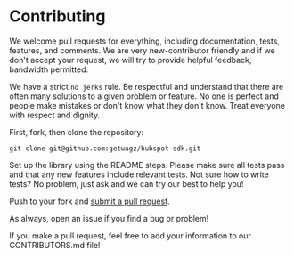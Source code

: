 # Contributing

We welcome pull requests for everything, including documentation, tests, features, and comments. We are very new-contributor friendly and if we don't accept your request, we will
try to provide helpful feedback, bandwidth permitted.

We have a strict `no jerks` rule. Be respectful and understand that there are often many solutions to a given problem or feature. No one is perfect and people make mistakes or don't know what they don't know. Treat everyone with respect and dignity.

First, fork, then clone the repository:

    git clone git@github.com:getwagz/hubspot-sdk.git

Set up the library using the README steps. Please make sure all tests pass and that any new features include relevant tests. Not sure how to write tests? No problem, just ask and we can try our best to help you!

Push to your fork and [submit a pull request][pr].

[pr]: https://github.com/GetWagz/hubspot-sdk/compare/

As always, open an issue if you find a bug or problem!

If you make a pull request, feel free to add your information to our CONTRIBUTORS.md file!
